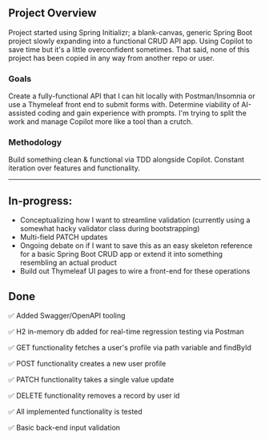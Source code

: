 ## Project Overview

Project started using Spring Initializr; a blank-canvas, generic Spring Boot project slowly expanding into a functional CRUD API app. Using Copilot to save time but it's a little overconfident sometimes. That said, none of this project has been copied in any way from another repo or user.

### Goals

Create a fully-functional API that I can hit locally with Postman/Insomnia or use a Thymeleaf front end to submit forms with. Determine viability of AI-assisted coding and gain experience with prompts. I'm trying to split the work and manage Copilot more like a tool than a crutch.

### Methodology

Build something clean & functional via TDD alongside Copilot. Constant iteration over features and functionality.

---------------------------------------------------------------------------------------------------------------------------------------------------------------------

## In-progress:
- Conceptualizing how I want to streamline validation (currently using a somewhat hacky validator class during bootstrapping)
- Multi-field PATCH updates
- Ongoing debate on if I want to save this as an easy skeleton reference for a basic Spring Boot CRUD app or extend it into something resembling an actual product
- Build out Thymeleaf UI pages to wire a front-end for these operations


## Done
✅ Added Swagger/OpenAPI tooling

✅ H2 in-memory db added for real-time regression testing via Postman

✅ GET functionality fetches a user's profile via path variable and findById

✅ POST functionality creates a new user profile

✅ PATCH functionality takes a single value update

✅ DELETE functionality removes a record by user id

✅ All implemented functionality is tested

✅ Basic back-end input validation
